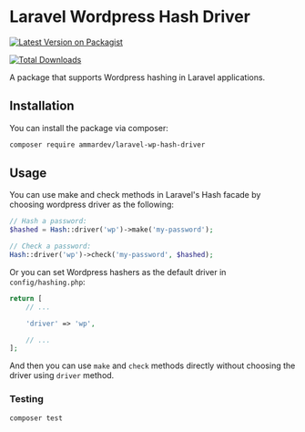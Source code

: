 # Laravel Wordpress Hash Driver

[![Latest Version on Packagist](https://img.shields.io/packagist/v/ammardev/laravel-wp-hash-driver.svg?style=flat-square)](https://packagist.org/packages/ammardev/laravel-wp-hash-driver)

[![Total Downloads](https://img.shields.io/packagist/dt/ammardev/laravel-wp-hash-driver.svg?style=flat-square)](https://packagist.org/packages/ammardev/laravel-wp-hash-driver)

A package that supports Wordpress hashing in Laravel applications.

## Installation

You can install the package via composer:

```bash
composer require ammardev/laravel-wp-hash-driver
```

## Usage

You can use make and check methods in Laravel's Hash facade by choosing wordpress driver as the following:

``` php
// Hash a password:
$hashed = Hash::driver('wp')->make('my-password');

// Check a password:
Hash::driver('wp')->check('my-password', $hashed);
```

Or you can set Wordpress hashers as the default driver in `config/hashing.php`:
```php
return [
    // ...

    'driver' => 'wp',

    // ...
];
```
And then you can use `make` and `check` methods directly without choosing the driver using `driver` method.


### Testing

``` bash
composer test
```
